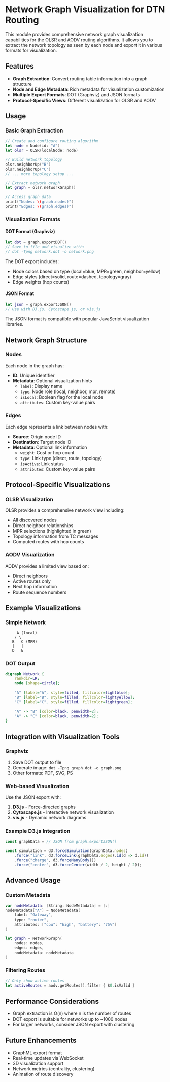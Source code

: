 # Network Graph Visualization for DTN Routing

This module provides comprehensive network graph visualization capabilities for the OLSR and AODV routing algorithms. It allows you to extract the network topology as seen by each node and export it in various formats for visualization.

## Features

- **Graph Extraction**: Convert routing table information into a graph structure
- **Node and Edge Metadata**: Rich metadata for visualization customization
- **Multiple Export Formats**: DOT (Graphviz) and JSON formats
- **Protocol-Specific Views**: Different visualization for OLSR and AODV

## Usage

### Basic Graph Extraction

```swift
// Create and configure routing algorithm
let node = Node(id: "A")
let olsr = OLSR(localNode: node)

// Build network topology
olsr.neighborUp("B")
olsr.neighborUp("C")
// ... more topology setup ...

// Extract network graph
let graph = olsr.networkGraph()

// Access graph data
print("Nodes: \(graph.nodes)")
print("Edges: \(graph.edges)")
```

### Visualization Formats

#### DOT Format (Graphviz)

```swift
let dot = graph.exportDOT()
// Save to file and visualize with:
// dot -Tpng network.dot -o network.png
```

The DOT export includes:
- Node colors based on type (local=blue, MPR=green, neighbor=yellow)
- Edge styles (direct=solid, route=dashed, topology=gray)
- Edge weights (hop counts)

#### JSON Format

```swift
let json = graph.exportJSON()
// Use with D3.js, Cytoscape.js, or vis.js
```

The JSON format is compatible with popular JavaScript visualization libraries.

## Network Graph Structure

### Nodes

Each node in the graph has:
- **ID**: Unique identifier
- **Metadata**: Optional visualization hints
  - `label`: Display name
  - `type`: Node role (local, neighbor, mpr, remote)
  - `isLocal`: Boolean flag for the local node
  - `attributes`: Custom key-value pairs

### Edges

Each edge represents a link between nodes with:
- **Source**: Origin node ID
- **Destination**: Target node ID
- **Metadata**: Optional link information
  - `weight`: Cost or hop count
  - `type`: Link type (direct, route, topology)
  - `isActive`: Link status
  - `attributes`: Custom key-value pairs

## Protocol-Specific Visualizations

### OLSR Visualization

OLSR provides a comprehensive network view including:
- All discovered nodes
- Direct neighbor relationships
- MPR selections (highlighted in green)
- Topology information from TC messages
- Computed routes with hop counts

### AODV Visualization

AODV provides a limited view based on:
- Direct neighbors
- Active routes only
- Next hop information
- Route sequence numbers

## Example Visualizations

### Simple Network

```
     A (local)
    / \
   B   C (MPR)
   |   |
   D   E
```

### DOT Output

```dot
digraph Network {
    rankdir=LR;
    node [shape=circle];

    "A" [label="A", style=filled, fillcolor=lightblue];
    "B" [label="B", style=filled, fillcolor=lightyellow];
    "C" [label="C", style=filled, fillcolor=lightgreen];
    
    "A" -> "B" [color=black, penwidth=2];
    "A" -> "C" [color=black, penwidth=2];
}
```

## Integration with Visualization Tools

### Graphviz

1. Save DOT output to file
2. Generate image: `dot -Tpng graph.dot -o graph.png`
3. Other formats: PDF, SVG, PS

### Web-based Visualization

Use the JSON export with:

1. **D3.js** - Force-directed graphs
2. **Cytoscape.js** - Interactive network visualization
3. **vis.js** - Dynamic network diagrams

### Example D3.js Integration

```javascript
const graphData = // JSON from graph.exportJSON()

const simulation = d3.forceSimulation(graphData.nodes)
    .force("link", d3.forceLink(graphData.edges).id(d => d.id))
    .force("charge", d3.forceManyBody())
    .force("center", d3.forceCenter(width / 2, height / 2));
```

## Advanced Usage

### Custom Metadata

```swift
var nodeMetadata: [String: NodeMetadata] = [:]
nodeMetadata["A"] = NodeMetadata(
    label: "Gateway",
    type: "router",
    attributes: ["cpu": "high", "battery": "75%"]
)

let graph = NetworkGraph(
    nodes: nodes,
    edges: edges,
    nodeMetadata: nodeMetadata
)
```

### Filtering Routes

```swift
// Only show active routes
let activeRoutes = aodv.getRoutes().filter { $0.isValid }
```

## Performance Considerations

- Graph extraction is O(n) where n is the number of routes
- DOT export is suitable for networks up to ~1000 nodes
- For larger networks, consider JSON export with clustering

## Future Enhancements

- GraphML export format
- Real-time updates via WebSocket
- 3D visualization support
- Network metrics (centrality, clustering)
- Animation of route discovery